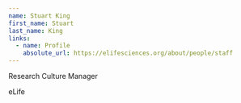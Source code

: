 ```yaml
---
name: Stuart King
first_name: Stuart
last_name: King
links:
  - name: Profile
    absolute_url: https://elifesciences.org/about/people/staff
---
```


Research Culture Manager

eLife
